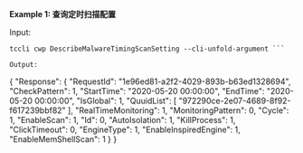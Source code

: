 **Example 1: 查询定时扫描配置**



Input: 

```
tccli cwp DescribeMalwareTimingScanSetting --cli-unfold-argument ```

Output: 
```
{
    "Response": {
        "RequestId": "1e96ed81-a2f2-4029-893b-b63ed1328694",
        "CheckPattern": 1,
        "StartTime": "2020-05-20 00:00:00",
        "EndTime": "2020-05-20 00:00:00",
        "IsGlobal": 1,
        "QuuidList": [
            "972290ce-2e07-4689-8f92-f617239bbf82"
        ],
        "RealTimeMonitoring": 1,
        "MonitoringPattern": 0,
        "Cycle": 1,
        "EnableScan": 1,
        "Id": 0,
        "AutoIsolation": 1,
        "KillProcess": 1,
        "ClickTimeout": 0,
        "EngineType": 1,
        "EnableInspiredEngine": 1,
        "EnableMemShellScan": 1
    }
}
```

